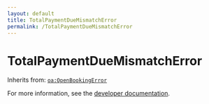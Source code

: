 ```yaml
---
layout: default
title: TotalPaymentDueMismatchError
permalink: /TotalPaymentDueMismatchError
---
```


# TotalPaymentDueMismatchError


Inherits from: [`oa:OpenBookingError`](https://openactive.io/OpenBookingError)

For more information, see the [developer documentation](https://developer.openactive.io/data-model/types/).